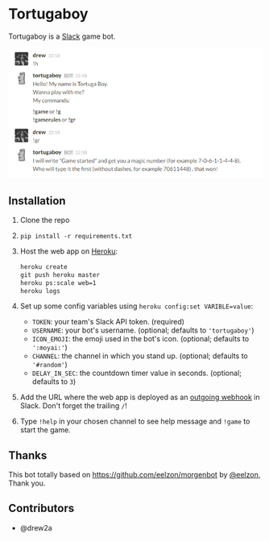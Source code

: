 # Tortugaboy
Tortugaboy is a [Slack](https://slack.com/) game bot.

![screenshot](screenshot.png)

## Installation

1. Clone the repo
2. `pip install -r requirements.txt`
3. Host the web app on [Heroku](http://heroku.com):

    ```
    heroku create
    git push heroku master
    heroku ps:scale web=1
    heroku logs
    ```
4. Set up some config variables using `heroku config:set VARIBLE=value`:
   - `TOKEN`: your team's Slack API token. (required)
   - `USERNAME`: your bot's username. (optional; defaults to `'tortugaboy'`)
   - `ICON_EMOJI`: the emoji used in the bot's icon. (optional; defaults to `':moyai:'`)
   - `CHANNEL`: the channel in which you stand up. (optional; defaults to `'#random'`)
   - `DELAY_IN_SEC`: the countdown timer value in seconds. (optional; defaults to `3`)
  
5. Add the URL where the web app is deployed as an [outgoing webhook](https://my.slack.com/services/new/outgoing-webhook) in Slack. Don't forget the trailing `/`!
6. Type `!help` in your chosen channel to see help message and `!game` to start the game.

## Thanks
This bot totally based on https://github.com/eelzon/morgenbot by [@eelzon](https://github.com/eelzon), Thank you.

## Contributors
* @drew2a
